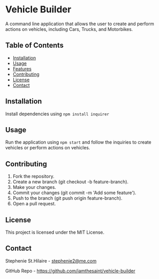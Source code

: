 # Vehicle Builder

A command line application that allows the user to create and perform actions on vehicles, including Cars, Trucks, and Motorbikes.

## Table of Contents

- [Installation](#installation)
- [Usage](#usage)
- [Features](#features)
- [Contributing](#contributing)
- [License](#license)
- [Contact](#contact)

## Installation

Install dependencies using ```npm install inquirer```

## Usage

Run the application using ```npm start``` and follow the inquiries to create vehicles or perform actions on vehicles.

## Contributing

1. Fork the repository.
2. Create a new branch (git checkout -b feature-branch).
3. Make your changes.
4. Commit your changes (git commit -m 'Add some feature').
5. Push to the branch (git push origin feature-branch).
6. Open a pull request.

## License

This project is licensed under the MIT License.

## Contact

Stephenie St.Hilaire - stephenie2@me.com

GitHub Repo - https://github.com/iamthesaint/vehicle-builder

